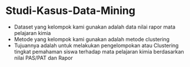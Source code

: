 # Studi-Kasus-Data-Mining
* Dataset yang kelompok kami gunakan adalah data nilai rapor mata pelajaran kimia 
* Metode yang kelompok kami gunakan adalah metode clustering 
* Tujuannya adalah untuk melakukan pengelompokan atau Clustering tingkat pemahaman siswa terhadap mata pelajaran kimia berdasarkan nilai PAS/PAT dan Rapor

